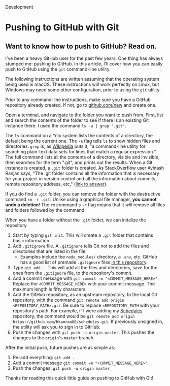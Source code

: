 <!--Kicker-->Development
# <!--Title-->Pushing to GitHub with Git
## <!--Subtitle-->Want to know how to push to GitHub? Read on.

I've been a heavy GitHub user for the past few years. One thing has always stumped me: pushing to GitHub. In this article, I'll cover how you can easily push to GitHub using the `git` command-line utility.

The following instructions are written assuming that the operating system being used is macOS. These instructions will work perfectly on Linux, but Windows may need some other configuration, prior to using the `git` utility.

Prior to any command-line instructions, make sure you have a GitHub repository already created. If not, go to [github.com/new](https://github.com/new) and create one.

Open a terminal, and navigate to the folder you want to push from. First, list and search the contents of the folder to see if there is an existing Git instance there. I used the command `ls -a | grep '.git'`.

The `ls` command on a \*nix system lists the contents of a directory, the default being the current one. The `-a` flag tells `ls` to show hidden files and directories. `grep` is, as [Wikipedia](https://en.wikipedia.org/wiki/Grep) puts it, "a command-line utility for searching plain-text data sets for lines that match a regular expression." The full command lists all the contents of a directory, visible and invisible, then searches for the term ".git", and prints out the results. When a Git instance is created, a `.git` folder is created. As StackOverflow user Avinash Ranjan says, "The .git folder contains all the information that is necessary for your project in version control and all the information about commits, remote repository address, etc," ([link to answer](https://stackoverflow.com/a/29220296/7313822)).

If you do find a `.git` folder, you can remove the folder with the destructive command `rm -r .git`. Unlike using a graphical file manager, **you cannot undo a deletion**! The `rm` command's `-r` flag means that it *will* remove all files and folders followed by the command.

When you have a folder without the `.git` folder, we can initalize the repository.
  1. Start by typing `git init`. This will create a `.git` folder that contains basic information.
  2. Add `.gitignore` file. A `.gitignore` tells Git not to add the files and directories that are listed in the file.
      * Examples include the `node_modules/` directory, a `.env`, etc. GitHub has a good list of premade `.gitignore` files [in this repository](https://github.com/github/gitignore).
  3. Type `git add .`. This will add all the files and directories, save for the ones from the `.gitignore` file, to the repository's commit.
  4. Add a commit message with `git commit -m "<COMMIT_MESSAGE_HERE>"`. Replace the `<COMMIT_MESSAGE_HERE>` with your commit message. The maximum length is fifty characters.
  5. Add the GitHub repository, as an upstream repository, to the local Git repository, with the command `git remote add origin <REPOSITORY_PATH>.git`. Be sure to replace `<REPOSITORY_PATH` with your repository's path. For example, if I were adding my [Schedules](https://github.com/hkamran80/schedules) repository, the command would be `git remote add origin https://github.com/hkamran80/schedules.git`. If previously unsigned in, the utility will ask you to sign in to GitHub.
  6. Push the changes with `git push -u origin master`. This pushes the changes to the `origin`'s `master` branch.
  
After the initial push, future pushes are as simple as:
  1. Re-add everything: `git add .`
  2. Add a commit message `git commit -m "<COMMIT_MESSAGE_HERE>"`
  3. Push the changes: `git push -u origin master`
  
Thanks for reading this quick little guide on pushing to GitHub with Git!
